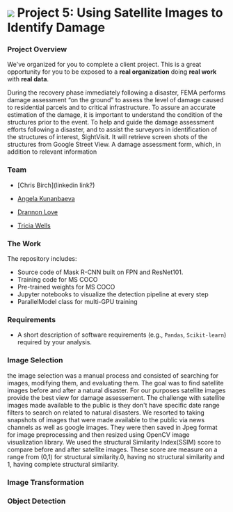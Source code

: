 # ![](https://ga-dash.s3.amazonaws.com/production/assets/logo-9f88ae6c9c3871690e33280fcf557f33.png) Project 5: Using Satellite Images to Identify Damage

### Project Overview

We've organized for you to complete a client project. This is a great opportunity for you to be exposed to a **real organization** doing **real work** with **real data**.



During the recovery phase immediately following a disaster, FEMA performs damage assessment “on the ground” to assess the level of damage caused to residential parcels and to critical infrastructure. To assure an accurate estimation of the damage, it is important to understand the condition of the structures prior to the event. To help and guide the damage assessment efforts following a disaster, and to assist the surveyors in identification of the structures of interest, SightVisit. It will retrieve screen shots of the structures from Google Street View. A damage assessment form, which, in addition to relevant information





### Team

- [Chris Birch](linkedin link?)

- [Angela Kunanbaeva](https://newlighttechnologies.com/staff/ran-goldblatt/)

- [Drannon Love](https://newlighttechnologies.com/)

- [Tricia Wells](https://newlighttechnologies.com/staff/ran-goldblatt/)


### The Work

The repository includes:

- Source code of Mask R-CNN built on FPN and ResNet101.
- Training code for MS COCO
- Pre-trained weights for MS COCO
- Jupyter notebooks to visualize the detection pipeline at every step
- ParallelModel class for multi-GPU training



### Requirements
 - A short description of software requirements (e.g., `Pandas`, `Scikit-learn`) required by your analysis.



### Image Selection
the image selection was a manual process and consisted of searching for images, modifying them, and evaluating them. The goal was to find satellite images before and after a natural disaster. For our purposes satellite images provide the best view for damage assessement. The challenge with satellite images made available to the public is they don't have specific date range filters to search on related to natural disasters. We resorted to taking snapshots of images that were made available to the public via news channels as well as google images. They were then saved in Jpeg format for image preprocessing and then resized using OpenCV image visualization library. We used the structural Similarity Index(SSIM) score to compare before and after satellite images. These score are measure on a range from (0,1) for structural similarity.0, having no structural similarity and 1, having complete structural similarity.




### Image Transformation



### Object Detection
